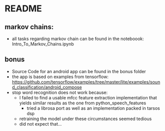 # README

## markov chains:
* all tasks regarding markov chain can be found in the noteboook: Intro_To_Markov_Chains.ipynb

## bonus
* Source Code for an android app can be found in the bonus folder
* the app is based on examples from tensorflow: https://github.com/tensorflow/examples/tree/master/lite/examples/sound_classification/android_compose
* stop word recognition does not work because:
	* I failed to find a usable mfcc feature extraction implementation that yields similar results as the one from python_speech_features
		* tried a librosa port as well as an implementation packed in tarsos dsp 
	* retraining the model under these circumstances seemed tedious
	* did not expect that...


